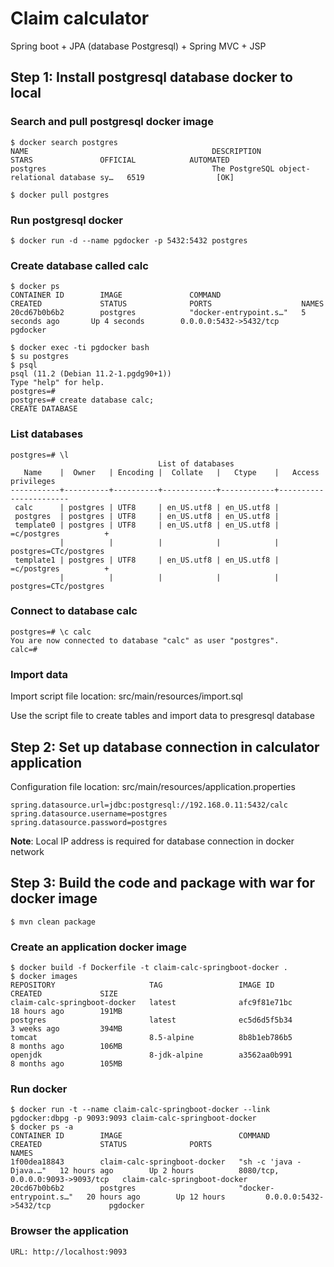 # Claim calculator

Spring boot + JPA (database Postgresql) + Spring MVC + JSP

## **Step 1:** Install postgresql database docker to local

### Search and pull postgresql docker image
```
$ docker search postgres
NAME                                         DESCRIPTION                                     STARS               OFFICIAL            AUTOMATED
postgres                                     The PostgreSQL object-relational database sy…   6519                [OK]

$ docker pull postgres
```

### Run postgresql docker
```
$ docker run -d --name pgdocker -p 5432:5432 postgres
```

### Create database called **calc**
```
$ docker ps
CONTAINER ID        IMAGE               COMMAND                  CREATED             STATUS              PORTS                    NAMES
20cd67b0b6b2        postgres            "docker-entrypoint.s…"   5 seconds ago       Up 4 seconds        0.0.0.0:5432->5432/tcp   pgdocker

$ docker exec -ti pgdocker bash
$ su postgres
$ psql
psql (11.2 (Debian 11.2-1.pgdg90+1))
Type "help" for help.
postgres=#
postgres=# create database calc;
CREATE DATABASE
```

### List databases
```
postgres=# \l
                                 List of databases
   Name    |  Owner   | Encoding |  Collate   |   Ctype    |   Access privileges
-----------+----------+----------+------------+------------+-----------------------
 calc      | postgres | UTF8     | en_US.utf8 | en_US.utf8 |
 postgres  | postgres | UTF8     | en_US.utf8 | en_US.utf8 |
 template0 | postgres | UTF8     | en_US.utf8 | en_US.utf8 | =c/postgres          +
           |          |          |            |            | postgres=CTc/postgres
 template1 | postgres | UTF8     | en_US.utf8 | en_US.utf8 | =c/postgres          +
           |          |          |            |            | postgres=CTc/postgres
```

### Connect to database **calc**
```
postgres=# \c calc
You are now connected to database "calc" as user "postgres".
calc=#
```

### Import data 

Import script file location: src/main/resources/import.sql

Use the script file to create tables and import data to presgresql database

## **Step 2:** Set up database connection in calculator application

Configuration file location: src/main/resources/application.properties
```
spring.datasource.url=jdbc:postgresql://192.168.0.11:5432/calc
spring.datasource.username=postgres
spring.datasource.password=postgres
````

**Note**: Local IP address is required for database connection in docker network

## **Step 3:** Build the code and package with war for docker image
```
$ mvn clean package
```

### Create an application docker image
```
$ docker build -f Dockerfile -t claim-calc-springboot-docker .
$ docker images
REPOSITORY                     TAG                 IMAGE ID            CREATED             SIZE
claim-calc-springboot-docker   latest              afc9f81e71bc        18 hours ago        191MB
postgres                       latest              ec5d6d5f5b34        3 weeks ago         394MB
tomcat                         8.5-alpine          8b8b1eb786b5        8 months ago        106MB
openjdk                        8-jdk-alpine        a3562aa0b991        8 months ago        105MB
```

### Run docker
```
$ docker run -t --name claim-calc-springboot-docker --link pgdocker:dbpg -p 9093:9093 claim-calc-springboot-docker
$ docker ps -a
CONTAINER ID        IMAGE                          COMMAND                  CREATED             STATUS              PORTS                              NAMES
1f00dea18843        claim-calc-springboot-docker   "sh -c 'java -Djava.…"   12 hours ago        Up 2 hours          8080/tcp, 0.0.0.0:9093->9093/tcp   claim-calc-springboot-docker
20cd67b0b6b2        postgres                       "docker-entrypoint.s…"   20 hours ago        Up 12 hours         0.0.0.0:5432->5432/tcp             pgdocker
```

### Browser the application
```
URL: http://localhost:9093
```

